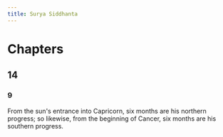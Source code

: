 ```yaml
---
title: Surya Siddhanta
---
```


# Chapters
## 14
### 9
From the sun's entrance into Capricorn, six months are his northern progress; so likewise, from the beginning of Cancer, six months are his southern progress.
